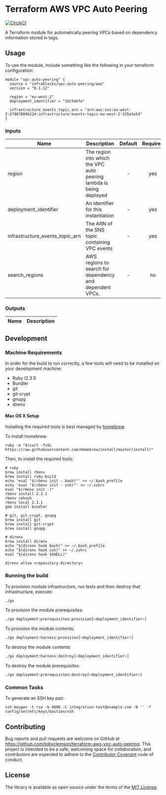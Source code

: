 Terraform AWS VPC Auto Peering
==============================

[![CircleCI](https://circleci.com/gh/infrablocks/terraform-aws-vpc-auto-peering.svg?style=svg)](https://circleci.com/gh/infrablocks/terraform-aws-vpc-auto-peering)

A Terraform module for automatically peering VPCs based on
dependency information stored in tags.

Usage
-----

To use the module, include something like the following in your terraform configuration:

```hcl-terraform
module "vpc-auto-peering" {
  source = "infrablocks/vpc-auto-peering/aws"
  version = "0.1.12"
  
  region = "eu-west-2"
  deployment_identifier = "1bc5defe"

  infrastructure_events_topic_arn = "arn:aws:sns:eu-west-2:579878096224:infrastructure-events-topic-eu-west-2-335e1e54"
}
```


### Inputs

| Name                            | Description                                                         | Default | Required |
|---------------------------------|---------------------------------------------------------------------|:-------:|:--------:|
| region                          | The region into which the VPC auto peering lambda is being deployed | -       | yes      |
| deployment_identifier           | An identifier for this instantiation                                | -       | yes      |
| infrastructure_events_topic_arn | The ARN of the SNS topic containing VPC events                      | -       | yes      |
| search_regions                  | AWS regions to search for dependency and dependent VPCs.            | -       | no       |


### Outputs

| Name                         | Description                                          |
|------------------------------|------------------------------------------------------|


Development
-----------

### Machine Requirements

In order for the build to run correctly, a few tools will need to be installed on your
development machine:

* Ruby (2.3.1)
* Bundler
* git
* git-crypt
* gnupg
* direnv

#### Mac OS X Setup

Installing the required tools is best managed by [homebrew](http://brew.sh).

To install homebrew:

```
ruby -e "$(curl -fsSL https://raw.githubusercontent.com/Homebrew/install/master/install)"
```

Then, to install the required tools:

```
# ruby
brew install rbenv
brew install ruby-build
echo 'eval "$(rbenv init - bash)"' >> ~/.bash_profile
echo 'eval "$(rbenv init - zsh)"' >> ~/.zshrc
eval "$(rbenv init -)"
rbenv install 2.3.1
rbenv rehash
rbenv local 2.3.1
gem install bundler

# git, git-crypt, gnupg
brew install git
brew install git-crypt
brew install gnupg

# direnv
brew install direnv
echo "$(direnv hook bash)" >> ~/.bash_profile
echo "$(direnv hook zsh)" >> ~/.zshrc
eval "$(direnv hook $SHELL)"

direnv allow <repository-directory>
```

### Running the build

To provision module infrastructure, run tests and then destroy that infrastructure,
execute:

```bash
./go
```

To provision the module prerequisites:

```bash
./go deployment:prerequisites:provision[<deployment_identifier>]
```

To provision the module contents:

```bash
./go deployment:harness:provision[<deployment_identifier>]
```

To destroy the module contents:

```bash
./go deployment:harness:destroy[<deployment_identifier>]
```

To destroy the module prerequisites:

```bash
./go deployment:prerequisites:destroy[<deployment_identifier>]
```


### Common Tasks

To generate an SSH key pair:

```
ssh-keygen -t rsa -b 4096 -C integration-test@example.com -N '' -f config/secrets/keys/bastion/ssh
```

Contributing
------------

Bug reports and pull requests are welcome on GitHub at https://github.com/tobyclemson/terraform-aws-vpc-auto-peering. 
This project is intended to be a safe, welcoming space for collaboration, and contributors are expected to adhere to 
the [Contributor Covenant](http://contributor-covenant.org) code of conduct.


License
-------

The library is available as open source under the terms of the [MIT License](http://opensource.org/licenses/MIT).
